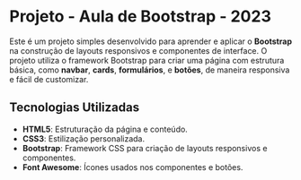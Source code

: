 # Projeto - Aula de Bootstrap - 2023

Este é um projeto simples desenvolvido para aprender e aplicar o **Bootstrap** na construção de layouts responsivos e componentes de interface. O projeto utiliza o framework Bootstrap para criar uma página com estrutura básica, como **navbar**, **cards**, **formulários**, e **botões**, de maneira responsiva e fácil de customizar.

## Tecnologias Utilizadas

- **HTML5**: Estruturação da página e conteúdo.
- **CSS3**: Estilização personalizada.
- **Bootstrap**: Framework CSS para criação de layouts responsivos e componentes.
- **Font Awesome**: Ícones usados nos componentes e botões.


